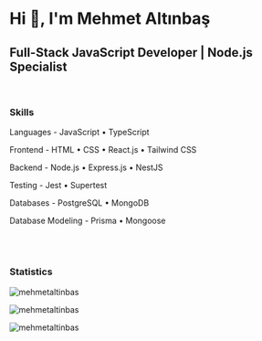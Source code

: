 <h1>Hi 👋, I'm Mehmet Altınbaş</h1>
<h2>Full-Stack JavaScript Developer | Node.js Specialist</h2>
<p></p>
<br />
<h3>Skills</h3>
<p>Languages - JavaScript • TypeScript</p>
<p>Frontend - HTML • CSS • React.js • Tailwind CSS</p>
<p>Backend - Node.js • Express.js • NestJS</p>
<p>Testing - Jest • Supertest</p>
<p>Databases - PostgreSQL • MongoDB</p>
<p>Database Modeling - Prisma • Mongoose</p>
<br />
<br />
<h3>Statistics</h3>
<p><img align="center" src="https://github-readme-stats.vercel.app/api?username=mehmetaltinbas&show_icons=true&locale=en" alt="mehmetaltinbas" /></p>
<p><img align="center" src="https://github-readme-streak-stats.herokuapp.com/?user=mehmetaltinbas&" alt="mehmetaltinbas" /></p>
<p><img src="https://github-readme-stats.vercel.app/api/top-langs?username=mehmetaltinbas&show_icons=true&locale=en&layout=compact" alt="mehmetaltinbas" /></p>
